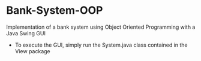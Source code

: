 # Bank-System-OOP
Implementation of a bank system using Object Oriented Programming with a Java Swing GUI
- To execute the GUI, simply run the System.java class contained in the View package
